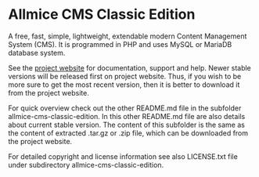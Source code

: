 # Allmice CMS Classic Edition

A free, fast, simple, lightweight, extendable modern Content Management System (CMS). It is programmed in PHP and uses MySQL or MariaDB database system.

See the [project website](http://www.allmice.com/cms) for documentation, support and help.
Newer stable versions will be released first on project website. Thus, if you wish to be more sure to get the most recent version, then it is better to download it from the project website.

For quick overview check out the other README.md file in the subfolder allmice-cms-classic-edition. In this other README.md file are also details about current stable version.
The content of this subfolder is the same as the content of extracted .tar.gz or .zip file, which can be downloaded from the project website.

For detailed copyright and license information see also LICENSE.txt file under subdirectory allmice-cms-classic-edition.
